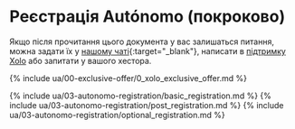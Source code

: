 # Реєстрація Autónomo (покроково)

Якщо після прочитання цього документа у вас залишаться питання, можна задати
їх у [нашому чаті](https://bit.ly/it-autonomos-es){:target="_blank"}, написати в [підтримку Xolo](#контакти-підтримки)
або запитати у вашого хестора.

{% include ua/00-exclusive-offer/0_xolo_exclusive_offer.md %}

{% include ua/03-autonomo-registration/basic_registration.md %}
{% include ua/03-autonomo-registration/post_registration.md %}
{% include ua/03-autonomo-registration/optional_registration.md %}
